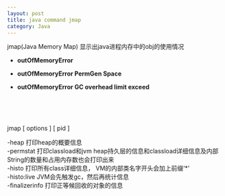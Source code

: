 ```yaml
---
layout: post
title: java command jmap
category: Java
---
```

jmap(Java Memory Map) 显示出java进程内存中的obj的使用情况
<br/>
 

*  **outOfMemoryError**

*  **outOfMemoryError  PermGen Space**

*  **outOfMemoryError  GC overhead limit exceed**

   
<br/> <br/> <br/>

jmap [ options ] [ pid ]

-heap    打印heap的概要信息 <br/>
-permstat 打印classload和jvm heap持久层的信息和classload详细信息及内部String的数量和占用内存数也会打印出来  <br/>
-histo   打印所有class详细信息， VM的内部类名字开头会加上前缀‘*’ <br/>
-histo:live JVM会先触发gc，然后再统计信息 <br/>
-finalizerinfo 打印正等候回收的对象的信息 <br/>




